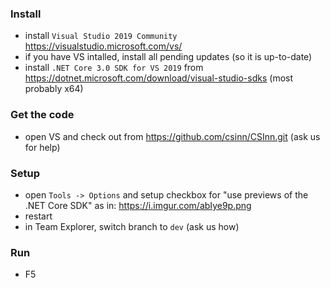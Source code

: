 

### Install
 - install `Visual Studio 2019 Community` https://visualstudio.microsoft.com/vs/
 - if you have VS intalled, install all pending updates (so it is up-to-date)
 - install `.NET Core 3.0 SDK for VS 2019` from https://dotnet.microsoft.com/download/visual-studio-sdks (most probably x64)

### Get the code
 - open VS and check out from https://github.com/csinn/CSInn.git (ask us for help)

### Setup
 - open `Tools -> Options` and setup checkbox for "use previews of the .NET Core SDK" as in: https://i.imgur.com/abIye9p.png
 - restart
 - in Team Explorer, switch branch to `dev` (ask us how)
 
### Run
 - F5
